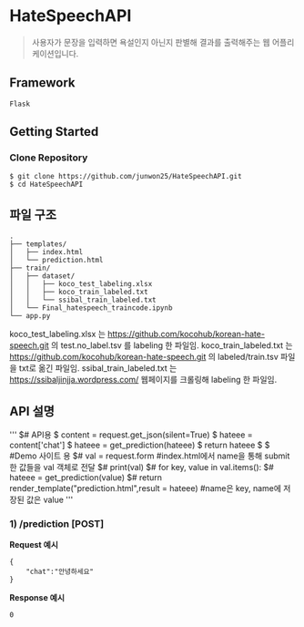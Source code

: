 # HateSpeechAPI
>사용자가 문장을 입력하면 욕설인지 아닌지 판별해 결과를 출력해주는 웹 어플리케이션입니다.

## Framework

`Flask`

## Getting Started

### Clone Repository

```
$ git clone https://github.com/junwon25/HateSpeechAPI.git
$ cd HateSpeechAPI
```

## 파일 구조

```
.
├── templates/
│   ├── index.html
│   └── prediction.html
├── train/
│   ├── dataset/
│   │   ├── koco_test_labeling.xlsx
│   │   ├── koco_train_labeled.txt
│   │   └── ssibal_train_labeled.txt
│   └── Final_hatespeech_traincode.ipynb
└── app.py
```
koco_test_labeling.xlsx 는 https://github.com/kocohub/korean-hate-speech.git 의 test.no_label.tsv 를 labeling 한 파일임.
koco_train_labeled.txt 는 https://github.com/kocohub/korean-hate-speech.git 의 labeled/train.tsv 파일을 txt로 옮긴 파일임.
ssibal_train_labeled.txt 는 https://ssibaljinjja.wordpress.com/ 웹페이지를 크롤링해 labeling 한 파일임.
## API 설명
'''
$# API용
$        content = request.get_json(silent=True)
$        hateee = content['chat']
$        hateee = get_prediction(hateee)
$        return hateee
$
$        #Demo 사이트 용
$#         val = request.form #index.html에서 name을 통해 submit한 값들을 val 객체로 전달
$#         print(val)
$#         for key, value in val.items():
$#            hateee = get_prediction(value)
$#         return render_template("prediction.html",result = hateee) #name은 key, name에 저장된 값은 value
'''
### 1) /prediction [POST]
**Request 예시**
```
{
    "chat":"안녕하세요"
}
```

**Response 예시**

```
0
```
